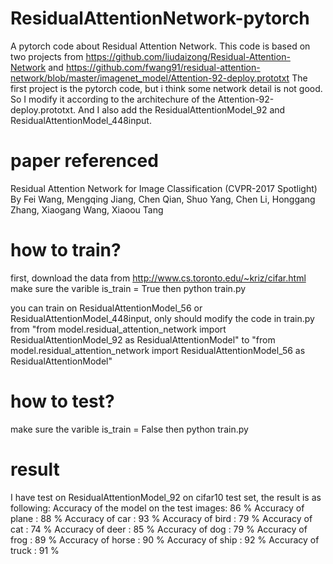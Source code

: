 # ResidualAttentionNetwork-pytorch
A pytorch code about Residual Attention Network.  This code is based on two  projects from 
https://github.com/liudaizong/Residual-Attention-Network and 
https://github.com/fwang91/residual-attention-network/blob/master/imagenet_model/Attention-92-deploy.prototxt
The first project is the pytorch code, but i think some network detail is not good. So I modify it according to 
the architechure of the Attention-92-deploy.prototxt.
And I also add the ResidualAttentionModel_92
and ResidualAttentionModel_448input.

# paper referenced
Residual Attention Network for Image Classification (CVPR-2017 Spotlight)
By Fei Wang, Mengqing Jiang, Chen Qian, Shuo Yang, Chen Li, Honggang Zhang, Xiaogang Wang, Xiaoou Tang


# how to train?
first, download the data from http://www.cs.toronto.edu/~kriz/cifar.html
make sure the varible is_train = True
then python train.py

you can train on ResidualAttentionModel_56 or ResidualAttentionModel_448input, only should modify the code in train.py
from  "from model.residual_attention_network import ResidualAttentionModel_92 as ResidualAttentionModel" to
"from model.residual_attention_network import ResidualAttentionModel_56 as ResidualAttentionModel"

# how to test?
make sure the varible is_train = False
then python train.py

# result
I have test on ResidualAttentionModel_92 on cifar10 test set, the result is as following:
Accuracy of the model on the test images: 86 %
Accuracy of plane : 88 %
Accuracy of   car : 93 %
Accuracy of  bird : 79 %
Accuracy of   cat : 74 %
Accuracy of  deer : 85 %
Accuracy of   dog : 79 %
Accuracy of  frog : 89 %
Accuracy of horse : 90 %
Accuracy of  ship : 92 %
Accuracy of truck : 91 %
